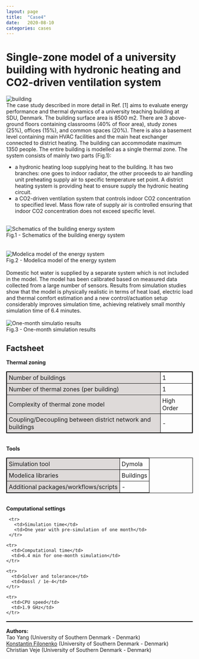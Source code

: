 ```yaml
---
layout: page
title:  "Case4"
date:   2020-08-10
categories: cases
---
```


<meta name="viewport" content="width=device-width, initial-scale=1">
<link rel="stylesheet" href="{{ site.url }}/assets/css/case1.css">



<div class="box">


<div class="title">
<h1>
Single-zone model of a university building with hydronic heating and CO2-driven ventilation system
</h1>
</div>


<div class="img">
<img src="{{ site.url }}/assets/img/img_cs4a.png" alt="building">
</div>

<div class="text">
The case study described in more detail in Ref. [1] aims to evaluate energy performance and thermal dynamics of a university teaching building at SDU, Denmark. The building surface area is 8500 m2. There are 3 above-ground floors containing classrooms (40% of floor area), study zones (25%), offices (15%), and common spaces (20%). There is also a basement level containing main HVAC facilities and the main heat exchanger connected to district heating. The building can accommodate maximum 1350 people. The entire building is modelled as a single thermal zone.
The system consists of mainly two parts (Fig.1):
<ul>
  <li>a hydronic heating loop supplying heat to the building. It has two branches: one goes to indoor radiator, the other proceeds to air handling unit preheating supply air to specific temperature set point. A district heating system is providing heat to ensure supply the hydronic heating circuit.</li>
  <li>a CO2-driven ventilation system that controls indoor CO2 concentration to specified level. Mass flow rate of supply air is controlled ensuring that indoor CO2 concentration does not exceed specific level.</li>
</ul>
<br>
<div>
<img class="center" src="{{ site.url }}/assets/img/img_cs4b.png" alt="Schematics of the building energy system" text-align:center>
<figcaption>Fig.1 - Schematics of the building energy system</figcaption>
</div>
<br>
<br>
<div class="img">
<img src="{{ site.url }}/assets/img/img_cs4c.png" alt="Modelica model of the energy system">
<figcaption>Fig.2 - Modelica model of the energy system</figcaption>
</div>
<br>
Domestic hot water is supplied by a separate system which is not included in the model. The model has been calibrated based on measured data collected from a large number of sensors. Results from simulation studies show that the model is physically realistic in terms of heat load, electric load and thermal comfort estimation and a new control/actuation setup considerably improves simulation time, achieving relatively small monthly simulation time of 6.4 minutes.
<br>
<br>
<div class="img">
<img src="{{ site.url }}/assets/img/img_cs4d.png" alt="One-month simulatio results">
<figcaption>Fig.3 - One-month simulation results</figcaption>
</div>

</div>



<div class="text">
<head>
<style>
table, th, td {
  border: 1px solid black;
  border-collapse: collapse;
}
th, td {
  padding: 5px;
}
th {
  text-align: left;
}
</style>
</head>
<body>

<h2>Factsheet</h2>


<table style="width:100%">
<b>Thermal zoning</b>
<colgroup>
   <col span="1" style="background-color:#DEDAD9">
 </colgroup>

  <tr>
    <td>Number of buildings</td>
    <td>1</td>
  </tr>

  <tr>
    <td>Number of thermal zones (per building)</td>
    <td>1</td>
  </tr>

  <tr>
    <td>Complexity of thermal zone model</td>
    <td>High Order</td>
  </tr>

  <tr>
    <td>Coupling/Decoupling between district network and buildings</td>
    <td>-</td>
  </tr>
</table>
<br>
  <table style="width:100%">
  <b>Tools</b>
  <colgroup>
     <col span="1" style="background-color:#DEDAD9">
   </colgroup>

   <tr>
     <td>Simulation tool</td>
     <td>Dymola</td>
   </tr>

  <tr>
    <td>Modelica libraries</td>
    <td>Buildings</td>
  </tr>

  <tr>
    <td>Additional packages/workflows/scripts</td>
    <td>-</td>
  </tr>
  </table>

  <br>
    <table style="width:100%">
    <b>Computational settings</b>
    <colgroup>
       <col span="1" style="background-color:#DEDAD9">
     </colgroup>

     <tr>
       <td>Simulation time</td>
       <td>One year with pre-simulation of one month</td>
     </tr>

    <tr>
      <td>Computational time</td>
      <td>6.4 min for one-month simulation</td>
    </tr>

    <tr>
      <td>Solver and tolerance</td>
      <td>Dassl / 1e-4</td>
    </tr>

    <tr>
      <td>CPU speed</td>
      <td>1.9 GHz</td>
    </tr>


</table>

</body>
</div>


<div class="subtitle">
<b>Authors:</b><br>
Tao Yang (University of Southern Denmark - Denmark)<br>
<a href="mailto:kfi@mmmi.sdu.dk">Konstantin Filonenko</a> (University of Southern Denmark - Denmark)<br>
Christian Veje (University of Southern Denmark - Denmark)
</div>


</div>
